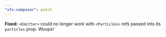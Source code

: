 ```yaml
---
"vfx-composer": patch
---
```


**Fixed:** `<Emitter>` could no longer work with `<Particles>` refs passed into its `particles` prop. Woops!
